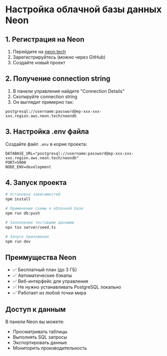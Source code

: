 # Настройка облачной базы данных Neon

## 1. Регистрация на Neon
1. Перейдите на [neon.tech](https://neon.tech)
2. Зарегистрируйтесь (можно через GitHub)
3. Создайте новый проект

## 2. Получение connection string
1. В панели управления найдите "Connection Details"
2. Скопируйте connection string
3. Он выглядит примерно так:
```
postgresql://username:password@ep-xxx-xxx-xxx.region.aws.neon.tech/neondb
```

## 3. Настройка .env файла
Создайте файл `.env` в корне проекта:
```env
DATABASE_URL="postgresql://username:password@ep-xxx-xxx-xxx.region.aws.neon.tech/neondb"
PORT=5000
NODE_ENV=development
```

## 4. Запуск проекта
```bash
# Установка зависимостей
npm install

# Применение схемы к облачной базе
npm run db:push

# Заполнение тестовыми данными
npx tsx server/seed.ts

# Запуск приложения
npm run dev
```

## Преимущества Neon
- ✅ Бесплатный план (до 3 ГБ)
- ✅ Автоматические бэкапы
- ✅ Веб-интерфейс для управления
- ✅ Не нужно устанавливать PostgreSQL локально
- ✅ Работает из любой точки мира

## Доступ к данным
В панели Neon вы можете:
- Просматривать таблицы
- Выполнять SQL запросы
- Экспортировать данные
- Мониторить производительность
